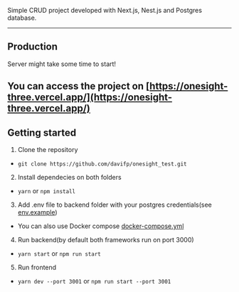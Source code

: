 Simple CRUD project developed with Next.js, Nest.js and Postgres database.

---

## Production

Server might take some time to start!

You can access the project on [https://onesight-three.vercel.app/](https://onesight-three.vercel.app/)
---

## Getting started

1. Clone the repository

- `git clone https://github.com/davifp/onesight_test.git`

2. Install dependecies on both folders

- `yarn` or `npm install`

3. Add .env file to backend folder with your postgres credentials(see [env.example](https://github.com/davifp/onesight_test/blob/main/backend/.env.example))
-
  You can also use Docker compose [docker-compose.yml](https://github.com/davifp/onesight_test/blob/main/backend/docker-compose.yml)
  
4. Run backend(by default both frameworks run on port 3000)

- `yarn start` or `npm run start`

5. Run frontend

- `yarn dev --port 3001` or `npm run start --port 3001`
